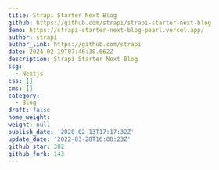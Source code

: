 ```yaml
---
title: Strapi Starter Next Blog
github: https://github.com/strapi/strapi-starter-next-blog
demo: https://strapi-starter-next-blog-pearl.vercel.app/
author: strapi
author_link: https://github.com/strapi
date: 2024-02-19T07:46:30.662Z
description: Strapi Starter Next Blog
ssg:
  - Nextjs
css: []
cms: []
category:
  - Blog
draft: false
home_weight: 
weight: null
publish_date: '2020-02-13T17:17:32Z'
update_date: '2022-03-28T16:08:23Z'
github_star: 382
github_fork: 143
---
```

